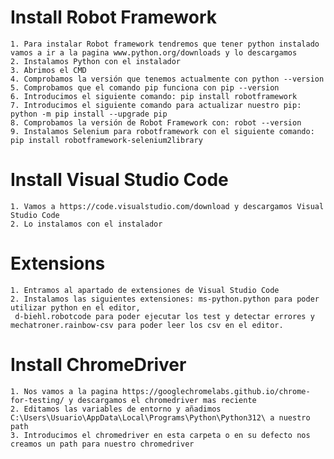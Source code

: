 # Install Robot Framework
    1. Para instalar Robot framework tendremos que tener python instalado vamos a ir a la pagina www.python.org/downloads y lo descargamos
    2. Instalamos Python con el instalador
    3. Abrimos el CMD
    4. Comprobamos la versión que tenemos actualmente con python --version
    5. Comprobamos que el comando pip funciona con pip --version
    6. Introducimos el siguiente comando: pip install robotframework
    7. Introducimos el siguiente comando para actualizar nuestro pip: python -m pip install --upgrade pip
    8. Comprobamos la versión de Robot Framework con: robot --version
    9. Instalamos Selenium para robotframework con el siguiente comando: pip install robotframework-selenium2library

# Install Visual Studio Code
    1. Vamos a https://code.visualstudio.com/download y descargamos Visual Studio Code
    2. Lo instalamos con el instalador

# Extensions
    1. Entramos al apartado de extensiones de Visual Studio Code
    2. Instalamos las siguientes extensiones: ms-python.python para poder utilizar python en el editor,
     d-biehl.robotcode para poder ejecutar los test y detectar errores y mechatroner.rainbow-csv para poder leer los csv en el editor.

# Install ChromeDriver
    1. Nos vamos a la pagina https://googlechromelabs.github.io/chrome-for-testing/ y descargamos el chromedriver mas reciente
    2. Editamos las variables de entorno y añadimos C:\Users\Usuario\AppData\Local\Programs\Python\Python312\ a nuestro path
    3. Introducimos el chromedriver en esta carpeta o en su defecto nos creamos un path para nuestro chromedriver

